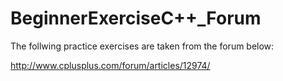 # BeginnerExerciseC++_Forum

The follwing practice exercises are taken from the forum below:  

http://www.cplusplus.com/forum/articles/12974/

